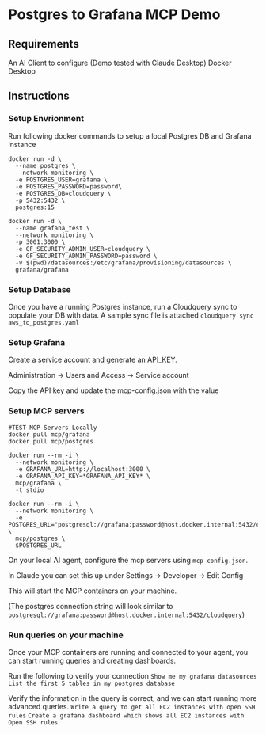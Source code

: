 # Postgres to Grafana MCP Demo 

## Requirements 

An AI Client to configure (Demo tested with Claude Desktop)
Docker Desktop 

## Instructions 

### Setup Envrionment 
Run following docker commands to setup a local Postgres DB and Grafana instance 

```
docker run -d \
  --name postgres \
  --network monitoring \
  -e POSTGRES_USER=grafana \
  -e POSTGRES_PASSWORD=password\
  -e POSTGRES_DB=cloudquery \
  -p 5432:5432 \
  postgres:15

docker run -d \
  --name grafana_test \
  --network monitoring \
  -p 3001:3000 \
  -e GF_SECURITY_ADMIN_USER=cloudquery \
  -e GF_SECURITY_ADMIN_PASSWORD=password \
  -v $(pwd)/datasources:/etc/grafana/provisioning/datasources \
  grafana/grafana
```

### Setup Database 

Once you have a running Postgres instance, run a Cloudquery sync to populate your DB with data. A sample sync file is attached 
`cloudquery sync aws_to_postgres.yaml`

### Setup Grafana 

Create a service account and generate an API_KEY. 

Administration -> Users and Access -> Service account

Copy the API key and update the mcp-config.json with the value

### Setup MCP servers 

```
#TEST MCP Servers Locally 
docker pull mcp/grafana
docker pull mcp/postgres

docker run --rm -i \
  --network monitoring \
  -e GRAFANA_URL=http://localhost:3000 \
  -e GRAFANA_API_KEY=*GRAFANA_API_KEY* \
  mcp/grafana \
  -t stdio 

docker run --rm -i \
  --network monitoring \
  -e POSTGRES_URL="postgresql://grafana:password@host.docker.internal:5432/cloudquery" \
  mcp/postgres \
  $POSTGRES_URL
```

On your local AI agent, configure the mcp servers using `mcp-config.json`. 

In Claude you can set this up under 
Settings -> Developer -> Edit Config

This will start the MCP containers on your machine. 

(The postgres connection string will look similar to `postgresql://grafana:password@host.docker.internal:5432/cloudquery`)

### Run queries on your machine 
Once your MCP containers are running and connected to your agent, you can start running queries and creating dashboards.

Run the following to verify your connection 
`Show me my grafana datasources`
`List the first 5 tables in my postgres database`

Verify the information in the query is correct, and we can start running more advanced queries. 
`Write a query to get all EC2 instances with open SSH rules` 
`Create a grafana dashboard which shows all EC2 instances with Open SSH rules` 


